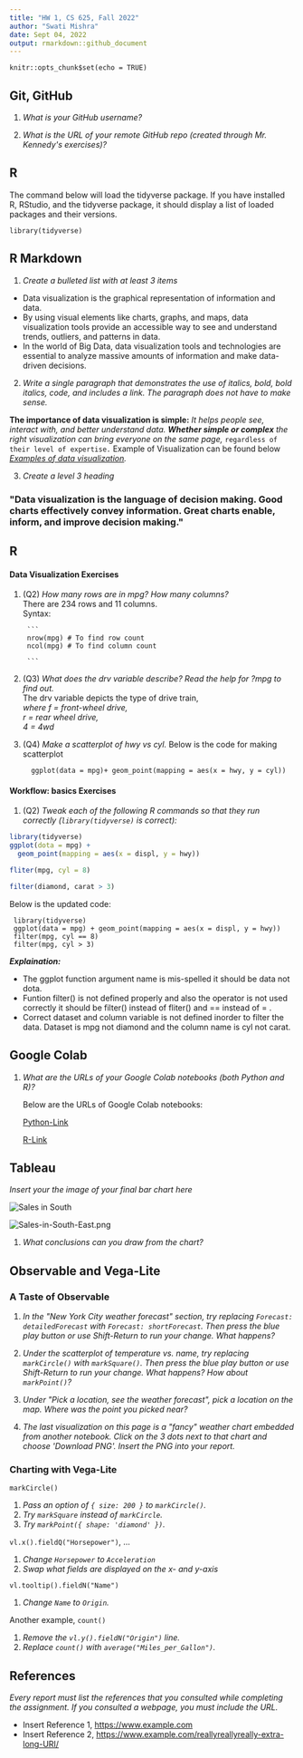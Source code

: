 ```yaml
---
title: "HW 1, CS 625, Fall 2022"
author: "Swati Mishra"
date: Sept 04, 2022
output: rmarkdown::github_document
---
```


```{r setup, include=FALSE}
knitr::opts_chunk$set(echo = TRUE)
```

## Git, GitHub

1. *What is your GitHub username?*

2. *What is the URL of your remote GitHub repo (created through Mr. Kennedy's exercises)?*

## R

The command below will load the tidyverse package.  If you have installed R, RStudio, and the tidyverse package, it should display a list of loaded packages and their versions.
```{r}
library(tidyverse)
```

## R Markdown 

1. *Create a bulleted list with at least 3 items*

* Data visualization is the graphical representation of information  and data.
* By using visual elements like charts, graphs, and maps, data visualization tools provide an accessible way to see and understand   trends, outliers, and patterns in data. 
* In the world of Big Data, data visualization tools and technologies are essential to analyze massive amounts of information and make data-driven decisions.

2. *Write a single paragraph that demonstrates the use of italics, bold, bold italics, code, and includes a link. The paragraph does not have to make sense.*

**The importance of data visualization is simple:** 
  *It helps people see, interact with, and better understand data.* 
  ***Whether simple or complex*** 
  *the right visualization can bring everyone on the same page,* 
  `regardless of their level of expertise.`
  Example of Visualization can be found below
*[Examples of data visualization](https://www.tableau.com/learn/articles/data-visualization).*

3. *Create a level 3 heading*

### "Data visualization is the language of decision making. Good charts effectively convey information. Great charts enable, inform, and improve decision making."

## R 

#### Data Visualization Exercises

1. (Q2) *How many rows are in mpg? How many columns?*     
        There are 234 rows and 11 columns.\
        Syntax:
        
        ```
        nrow(mpg) # To find row count
        ncol(mpg) # To find column count
        
        ```

2. (Q3) *What does the drv variable describe? Read the help for ?mpg to find out.*\
        The drv variable depicts the type of drive train,\
        *where f = front-wheel drive, \
        r = rear wheel drive,\
        4 = 4wd*

3. (Q4) *Make a scatterplot of hwy vs cyl.*
       Below is the code for making scatterplot

     ```
       ggplot(data = mpg)+ geom_point(mapping = aes(x = hwy, y = cyl))
     ```

#### Workflow: basics Exercises

1. (Q2) *Tweak each of the following R commands so that they run correctly (`library(tidyverse)` is correct):*

```r
library(tidyverse)
ggplot(dota = mpg) + 
  geom_point(mapping = aes(x = displ, y = hwy))

fliter(mpg, cyl = 8)

filter(diamond, carat > 3)
```
Below is the updated code:
 ```
  library(tidyverse)
  ggplot(data = mpg) + geom_point(mapping = aes(x = displ, y = hwy))
  filter(mpg, cyl == 8)
  filter(mpg, cyl > 3)
  ```
***Explaination:***
* The ggplot function argument name is mis-spelled it should be data not dota.
* Funtion filter() is not defined properly and also the operator is not used correctly it should be filter() instead of fliter() and == instead of = .
* Correct dataset and column variable is not defined inorder to filter the data. Dataset is mpg not diamond and the column name is cyl not carat.


## Google Colab

1. *What are the URLs of your Google Colab notebooks (both Python and R)?*
   
   Below are the URLs of Google Colab notebooks:
   
    [Python-Link](https://colab.research.google.com/drive/1WO42PKLFuCJ3N_ZbANQYwelLbRqzAEBJ?usp=sharing)
    
    [R-Link](https://colab.research.google.com/drive/19E8JMK5BnKIKlgfzfOZwpa6MjGy_Kj78?usp=sharing)
    
## Tableau

*Insert your the image of your final bar chart here*

![Sales in South](/odu-cs625-datavis/fall22-hw1-smish003/blob/master/Sales-in-South.png)

![Sales-in-South-East.png](/odu-cs625-datavis/fall22-hw1-smish003/blob/master/Sales-in-South-East.png)

1. *What conclusions can you draw from the chart?*

## Observable and Vega-Lite

### A Taste of Observable

1. *In the "New York City weather forecast" section, try replacing `Forecast: detailedForecast` with `Forecast: shortForecast`. Then press the blue play button  or use Shift-Return to run your change. What happens?*

1. *Under the scatterplot of temperature vs. name, try replacing `markCircle()` with `markSquare()`. Then press the blue play button  or use Shift-Return to run your change. What happens? How about `markPoint()`?*

1. *Under "Pick a location, see the weather forecast", pick a location on the map.  Where was the point you picked near?*

1. *The last visualization on this page is a "fancy" weather chart embedded from another notebook.  Click on the 3 dots next to that chart and choose 'Download PNG'.  Insert the PNG into your report.*

### Charting with Vega-Lite

`markCircle()`

1. *Pass an option of `{ size: 200 }` to `markCircle()`.*
1. *Try `markSquare` instead of `markCircle`.*
1. *Try `markPoint({ shape: 'diamond' })`.*

`vl.x().fieldQ("Horsepower")`, ...

1. *Change `Horsepower` to `Acceleration`*
1. *Swap what fields are displayed on the x- and y-axis*

`vl.tooltip().fieldN("Name")`

1. *Change `Name` to `Origin`.*

Another example, `count()`

1. *Remove the `vl.y().fieldN("Origin")` line.*
1. *Replace `count()` with `average("Miles_per_Gallon")`.*

## References

*Every report must list the references that you consulted while completing the assignment. If you consulted a webpage, you must include the URL.*

* Insert Reference 1, https://www.example.com
* Insert Reference 2, https://www.example.com/reallyreallyreally-extra-long-URI/
